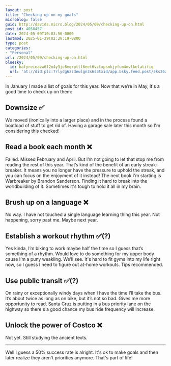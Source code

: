```yaml
---
layout: post
title: "Checking up on my goals"
microblog: false
guid: http://davids.micro.blog/2024/05/09/checking-up-on.html
post_id: 4058457
date: 2024-05-09T10:03:56-0800
lastmod: 2025-01-29T02:29:19-0800
type: post
categories:
- "Personal"
url: /2024/05/09/checking-up-on.html
bluesky:
  id: bafyreieazw6f2o4y3jo6mqrpttl6eet6vztxpsmkjyfum4mvlkelatifiq
  url: 'at://did:plc:7rlydg6zzdewlgn3s6s3txid/app.bsky.feed.post/3ks36z5qy472g'
---
```

In January I made a list of goals for this year. Now that we’re in May, it's a good time to check up on them:

## Downsize ✅
We moved (ironically into a larger place) and in the process found a boatload of stuff to get rid of. Having a garage sale later this month so I'm considering this checked!

## Read a book each month ❌
Failed. Missed February and April. But I’m not going to let that stop me from reading the rest of this year. That’s kind of the benefit of an early streak-breaker. It means you no longer have the pressure to uphold the streak, and you can focus on the enjoyment of it instead! The next book I'm starting is Warbreaker by Brandon Sanderson. Finding it hard to break into the worldbuilding of it. Sometimes it's tough to hold it all in my brain.

## Brush up on a language ❌
No way. I have not touched a single language learning thing this year. Not happening, sorry past me. Maybe next year.

## Establish a workout rhythm ✅(?)
Yes kinda, I’m biking to work maybe half the time so I guess that’s something of a rhythm. Would love to do something for my upper body cause I’m a puny weakling. We’ll see. It's hard to fit gyms into my life right now, so I guess I need to figure out at-home workouts. Tips recommended.

## Use public transit ✅(?)
On rainy or exceptionally windy days when I have the time I’ll take the bus. It’s about twice as long as on bike, but it’s not so bad. Gives me more opportunity to read. Santa Cruz is putting in a bus priority lane on the highway so there's a good chance my bus ride frequency will increase.

## Unlock the power of Costco ❌
Not yet. Still studying the ancient texts.

---- 
Well I guess a 50% success rate is alright. It's ok to make goals and then later realize they aren't priorities anymore. That's part of life!

